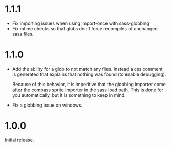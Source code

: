 # 1.1.1

* Fix importing issues when using import-once with sass-globbing
* Fix mtime checks so that globs don't force recompiles of unchanged
  sass files.

# 1.1.0

* Add the ability for a glob to not match any files. Instead a css
  comment is generated that explains that nothing was found (to enable
  debugging).
  
  Because of this behavior, it is imperitive that the globbing importer
  come after the compass sprite importer in the sass load path. This is
  done for you automatically, but it is something to keep in mind.

* Fix a globbing issue on windows.

# 1.0.0

Initial release.
